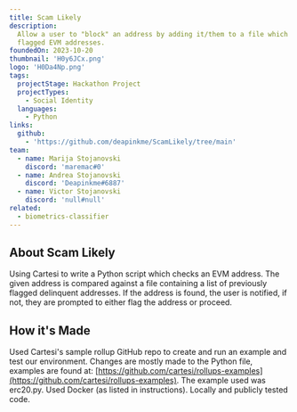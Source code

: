 ```yaml
---
title: Scam Likely
description:
  Allow a user to "block" an address by adding it/them to a file which lists
  flagged EVM addresses.
foundedOn: 2023-10-20
thumbnail: 'H0y6JCx.png'
logo: 'H0Da4Np.png'
tags:
  projectStage: Hackathon Project
  projectTypes:
    - Social Identity
  languages:
    - Python
links:
  github:
    - 'https://github.com/deapinkme/ScamLikely/tree/main'
team:
  - name: Marija Stojanovski
    discord: 'maremac#0'
  - name: Andrea Stojanovski
    discord: 'Deapinkme#6887'
  - name: Victor Stojanovski
    discord: 'null#null'
related:
  - biometrics-classifier
---
```


## About Scam Likely

Using Cartesi to write a Python script which checks an EVM address. The given
address is compared against a file containing a list of previously flagged
delinquent addresses. If the address is found, the user is notified, if not,
they are prompted to either flag the address or proceed.

## How it's Made

Used Cartesi's sample rollup GitHub repo to create and run an example and test
our environment. Changes are mostly made to the Python file, examples are found
at:
[https://github.com/cartesi/rollups-examples](https://github.com/cartesi/rollups-examples).
The example used was erc20.py. Used Docker (as listed in instructions). Locally
and publicly tested code.
